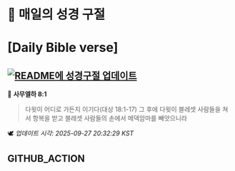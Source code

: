 # 🙏 매일의 성경 구절
# [Daily Bible verse]
## [![README에 성경구절 업데이트](https://github.com/DONGSUKA/first_test/actions/workflows/update-readme-bible.yml/badge.svg)](https://github.com/DONGSUKA/first_test/actions/workflows/update-readme-bible.yml)
<!-- START_BIBLE_VERSE -->
📖 **사무엘하 8:1**
> 다윗이 어디로 가든지 이기다(대상 18:1-17) 그 후에 다윗이 블레셋 사람들을 쳐서 항복을 받고 블레셋 사람들의 손에서 메덱암마를 빼앗으니라

🕊️ _업데이트 시각: 2025-09-27 20:32:29 KST_
  <!-- END_BIBLE_VERSE -->
## GITHUB_ACTION
